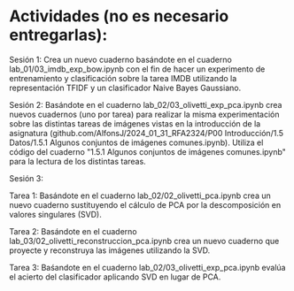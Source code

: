 # Actividades (no es necesario entregarlas):

Sesión 1: Crea un nuevo cuaderno basándote en el cuaderno lab_01/03_imdb_exp_bow.ipynb con el fin de hacer un experimento de entrenamiento y clasificación sobre la tarea IMDB utilizando la representación TFIDF y un clasificador Naive Bayes Gaussiano.

Sesión 2: Basándote en el cuaderno lab_02/03_olivetti_exp_pca.ipynb crea nuevos cuadernos (uno por tarea) para realizar la misma experimentación sobre las distintas tareas de imágenes vistas en la introducción de la asignatura (github.com/AlfonsJ/2024_01_31_RFA2324/P00 Introducción/1.5 Datos/1.5.1 Algunos conjuntos de imágenes comunes.ipynb). Utiliza el código del cuaderno "1.5.1 Algunos conjuntos de imágenes comunes.ipynb" para la lectura de los distintas tareas.

Sesión 3: 

Tarea 1: Basándote en el cuaderno lab_02/02_olivetti_pca.ipynb crea un nuevo cuaderno sustituyendo el cálculo de PCA por la descomposición en valores singulares (SVD).

Tarea 2: Basándote en el cuaderno lab_03/02_olivetti_reconstruccion_pca.ipynb crea un nuevo cuaderno que proyecte y reconstruya las imágenes utilizando la SVD.

Tarea 3: Baśandote en el cuaderno lab_02/03_olivetti_exp_pca.ipynb evalúa el acierto del clasificador aplicando SVD en lugar de PCA.
